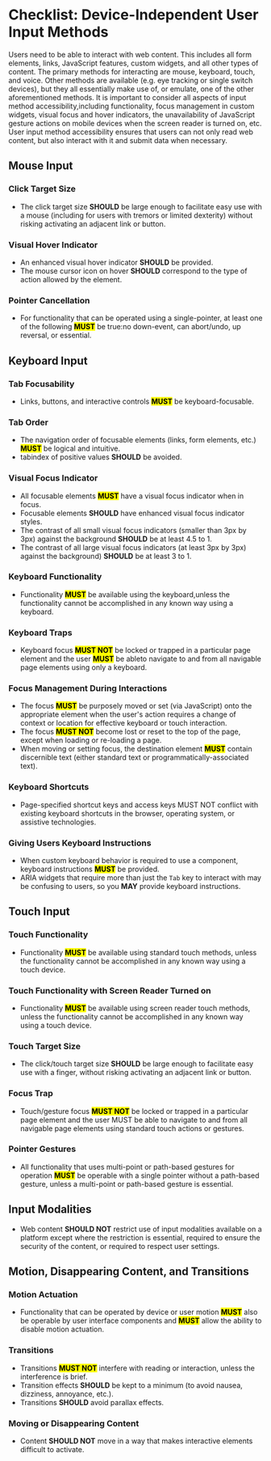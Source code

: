 # Checklist: Device-Independent User Input Methods

Users need to be able to interact with web content. This includes all form elements, links, JavaScript features, custom widgets, and all other types of content. The primary methods for interacting are mouse, keyboard, touch, and voice. Other methods are available (e.g. eye tracking or single switch devices), but they all essentially make use of, or emulate, one of the other aforementioned methods. It is important to consider all aspects of input method accessibility,including functionality, focus management in custom widgets, visual focus and hover indicators, the unavailability of JavaScript gesture actions on mobile devices when the screen reader is turned on, etc. User input method accessibility ensures that users can not only read web content, but also interact with it and submit data when necessary.

## Mouse Input

### Click Target Size

- The click target size **SHOULD** be large enough to facilitate easy use with a mouse (including for users with tremors or limited dexterity) without risking activating an adjacent link or button.

### Visual Hover Indicator

- An enhanced visual hover indicator **SHOULD** be provided.
- The mouse cursor icon on hover **SHOULD** correspond to the type of action allowed by the element.

### Pointer Cancellation

- For functionality that can be operated using a single-pointer, at least one of the following <mark>**MUST**</mark> be true:no down-event, can abort/undo, up reversal, or essential.

## Keyboard Input

### Tab Focusability

- Links, buttons, and interactive controls <mark>**MUST**</mark> be keyboard-focusable.

### Tab Order

- The navigation order of focusable elements (links, form elements, etc.) <mark>**MUST**</mark> be logical and intuitive.
- tabindex of positive values **SHOULD** be avoided.

### Visual Focus Indicator

- All focusable elements <mark>**MUST**</mark> have a visual focus indicator when in focus.
- Focusable elements **SHOULD** have enhanced visual focus indicator styles.
- The contrast of all small visual focus indicators (smaller than 3px by 3px) against the background **SHOULD** be at least 4.5 to 1.
- The contrast of all large visual focus indicators (at least 3px by 3px) against the background) **SHOULD** be at least 3 to 1.

### Keyboard Functionality

- Functionality <mark>**MUST**</mark> be available using the keyboard,unless the functionality cannot be accomplished in any known way using a keyboard.

### Keyboard Traps

- Keyboard focus <mark>**MUST NOT**</mark> be locked or trapped in a particular page element and the user <mark>**MUST**</mark> be ableto navigate to and from all navigable page elements using only a keyboard.

### Focus Management During Interactions

- The focus <mark>**MUST**</mark> be purposely moved or set (via
JavaScript) onto the appropriate element when the user's action requires a change of context or location for effective keyboard or touch interaction.
- The focus <mark>**MUST NOT**</mark> become lost or reset to the top of the page, except when loading or re-loading a page.
- When moving or setting focus, the destination element <mark>**MUST**</mark> contain discernible text (either standard text or programmatically-associated text).

### Keyboard Shortcuts

- Page-specified shortcut keys and access keys MUST
NOT conflict with existing keyboard shortcuts in the browser, operating system, or assistive technologies.

### Giving Users Keyboard Instructions

- When custom keyboard behavior is required to use a component, keyboard instructions <mark>**MUST**</mark> be provided.
- ARIA widgets that require more than just the `Tab` key to interact with may be confusing to users, so you **MAY** provide keyboard instructions.

## Touch Input

### Touch Functionality

- Functionality <mark>**MUST**</mark> be available using standard touch methods, unless the functionality cannot be accomplished in any known way using a touch device.

### Touch Functionality with Screen Reader Turned on

- Functionality <mark>**MUST**</mark> be available using screen reader touch methods, unless the functionality cannot be accomplished in any known way using a touch device.

### Touch Target Size

- The click/touch target size **SHOULD** be large enough to facilitate easy use with a finger, without risking activating an adjacent link or button.

### Focus Trap

- Touch/gesture focus <mark>**MUST NOT**</mark> be locked or trapped in a particular page element and the user
MUST be able to navigate to and from all navigable page elements using standard touch actions or gestures.

### Pointer Gestures

- All functionality that uses multi-point or path-based gestures for operation <mark>**MUST**</mark> be operable with a single pointer without a path-based gesture, unless a multi-point or path-based gesture is essential.

## Input Modalities

- Web content **SHOULD NOT** restrict use of input modalities available on a platform except where the restriction is essential, required to ensure the security of the content, or required to respect user settings.

## Motion, Disappearing Content, and Transitions

### Motion Actuation

- Functionality that can be operated by device or user motion <mark>**MUST**</mark> also be operable by user interface components and <mark>**MUST**</mark> allow the ability to disable motion actuation.

### Transitions

- Transitions <mark>**MUST NOT**</mark> interfere with reading or interaction, unless the interference is brief.
- Transition effects **SHOULD** be kept to a minimum (to avoid nausea, dizziness, annoyance, etc.).
- Transitions **SHOULD** avoid parallax effects.

### Moving or Disappearing Content

- Content **SHOULD NOT** move in a way that makes interactive elements difficult to activate.

